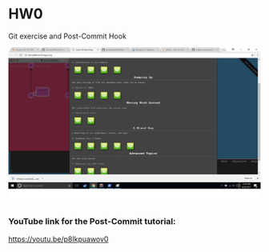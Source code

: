 # HW0
Git exercise and Post-Commit Hook



![Screenshot](Overview.png)

### YouTube link for the Post-Commit tutorial:
https://youtu.be/p8Ikpuawov0

